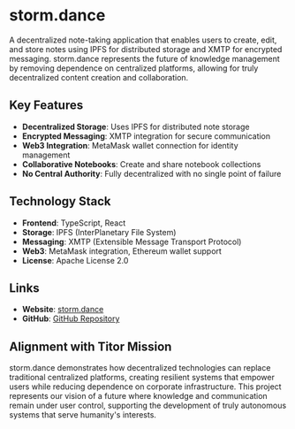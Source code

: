 # storm.dance

A decentralized note-taking application that enables users to create, edit, and store notes using IPFS for distributed storage and XMTP for encrypted messaging. storm.dance represents the future of knowledge management by removing dependence on centralized platforms, allowing for truly decentralized content creation and collaboration.

## Key Features

- **Decentralized Storage**: Uses IPFS for distributed note storage
- **Encrypted Messaging**: XMTP integration for secure communication
- **Web3 Integration**: MetaMask wallet connection for identity management
- **Collaborative Notebooks**: Create and share notebook collections
- **No Central Authority**: Fully decentralized with no single point of failure

## Technology Stack

- **Frontend**: TypeScript, React
- **Storage**: IPFS (InterPlanetary File System)
- **Messaging**: XMTP (Extensible Message Transport Protocol)  
- **Web3**: MetaMask integration, Ethereum wallet support
- **License**: Apache License 2.0

## Links

- **Website**: [storm.dance](https://storm.dance)
- **GitHub**: [GitHub Repository](https://github.com/pierce403/storm.dance)

## Alignment with Titor Mission

storm.dance demonstrates how decentralized technologies can replace traditional centralized platforms, creating resilient systems that empower users while reducing dependence on corporate infrastructure. This project represents our vision of a future where knowledge and communication remain under user control, supporting the development of truly autonomous systems that serve humanity's interests.
